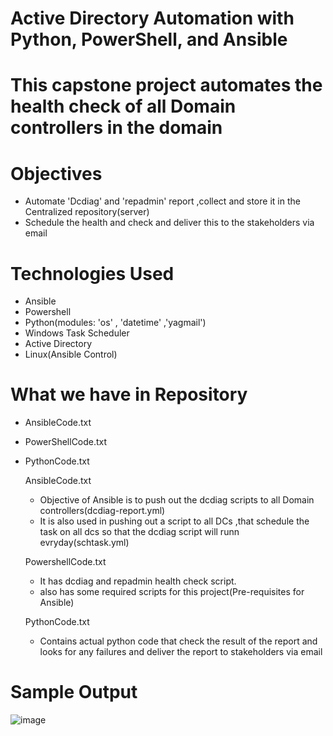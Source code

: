 #  Active Directory Automation with Python, PowerShell, and Ansible            
#  This capstone project automates the health check of all Domain controllers in the domain 

# Objectives 
 - Automate 'Dcdiag' and 'repadmin' report ,collect and store it in the Centralized repository(server)
 - Schedule the health and check and deliver this to the stakeholders via email

# Technologies Used
 - Ansible
 - Powershell
 - Python(modules: 'os' , 'datetime' ,'yagmail')
 - Windows Task Scheduler
 - Active Directory
 - Linux(Ansible Control)

# What we have in Repository
- AnsibleCode.txt
- PowerShellCode.txt
- PythonCode.txt

   AnsibleCode.txt
   - Objective of Ansible is to push out the dcdiag scripts to all Domain controllers(dcdiag-report.yml)
   - It is also used in pushing out a script to all DCs ,that schedule the task on all dcs so that the dcdiag script will runn evryday(schtask.yml)

   PowershellCode.txt
   - It has dcdiag and repadmin health check script.
   - also has some required scripts for this project(Pre-requisites for Ansible)

   PythonCode.txt
   - Contains actual python code that check the result of the report and looks for any failures and deliver the report to stakeholders via email

# Sample Output 
![image](https://github.com/user-attachments/assets/250ccef9-59cc-436e-b70c-006f9c513f3c)
